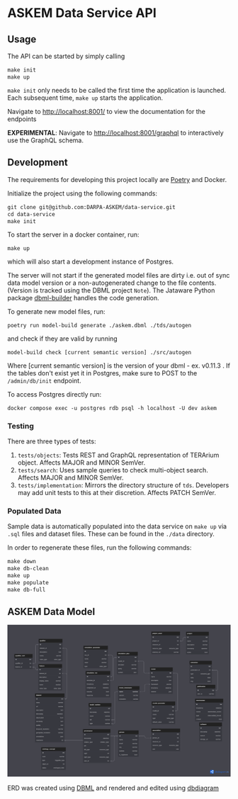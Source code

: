 # ASKEM Data Service API

## Usage

The API can be started by simply calling

```
make init
make up
```

`make init` only needs to be called the first time the application is launched. Each subsequent time, `make up` starts the application.

Navigate to [http://localhost:8001/](http://localhost:8001/) to view the documentation for the endpoints

**EXPERIMENTAL**: Navigate to [http://localhost:8001/graphql](http://localhost:8001/graphql) to interactively use the GraphQL schema.

## Development

The requirements for developing this project locally are [Poetry](https://python-poetry.org/) and Docker.

Initialize the project using the following commands:
```
git clone git@github.com:DARPA-ASKEM/data-service.git
cd data-service
make init
```

To start the server in a docker container, run:
```
make up
```
which will also start a development instance of Postgres.

The server will not start if the generated model files are dirty i.e.
out of sync data model version or a non-autogenerated change to the
file contents. (Version is tracked using the DBML project `Note`).
The Jataware Python package [dbml-builder](https://pypi.org/project/dbml-builder/)
handles the code generation.

To generate new model files, run:
```
poetry run model-build generate ./askem.dbml ./tds/autogen
```

and check if they are valid by running

```
model-build check [current semantic version] ./src/autogen
```

Where [current semantic version] is the version of your dbml - ex. v0.11.3 . If the tables don't exist yet it in Postgres, make sure to POST to the `/admin/db/init` endpoint.

To access Postgres directly run:
```
docker compose exec -u postgres rdb psql -h localhost -U dev askem
```

### Testing

There are three types of tests:
1. `tests/objects`: Tests REST and GraphQL representation of TERArium object. Affects MAJOR and MINOR SemVer.
1. `tests/search`: Uses sample queries to check multi-object search. Affects MAJOR and MINOR SemVer.
1. `tests/implementation`: Mirrors the directory structure of `tds`. Developers may add unit tests to this at their discretion. Affects PATCH SemVer.

### Populated Data

Sample data is automatically populated into the data service on `make up`
via `.sql` files and dataset files. These can be found in the `./data` directory.

In order to regenerate these files, run the following commands:
```
make down
make db-clean
make up
make populate
make db-full
```

## ASKEM Data Model

![The generated graphic](./docs/assets/askem.png)

ERD was created using [DBML](https://www.dbml.org/home/) and rendered and edited using [dbdiagram](https://dbdiagram.io/)
